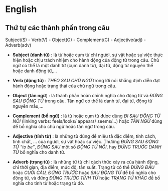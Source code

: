 # English

## Thứ tự các thành phần trong câu
Subject(S) - Verb(V) - Object(O) - Complement(C) - Adjective(adj) - Adverb(adv)

- **Subject (danh từ)** : là từ hoặc cụm từ chỉ người, sự vật hoặc sự việc thực hiện hoặc chịu trách nhiệm cho hành động của động từ trong câu. Chủ ngữ có thể là một danh từ (cụm danh từ), đại từ, động từ nguyên thể hoặc danh động từ,...

- **Verb (động từ)** : *THEO SAU CHỦ NGỮ* trong lời nói khẳng định diễn đạt hành động hoặc trạng thái của chủ ngữ trong câu.

- **Object (tân ngữ**) : là thành phần hoàn chỉnh nghĩa cho động từ và *ĐỨNG SAU ĐỘNG TỪ* trong câu. Tân ngữ có thể là danh từ, đại từ, động từ nguyên mẫu,...

- **Complement (bổ ngữ)** : là từ hoặc cụm từ được dùng *ĐI SAU ĐỘNG TỪ NỐI* (linking verbs: feels/looks/ appears/ seems/...) hoặc *TÂN NGỮ* dùng để bổ nghĩa cho chủ ngữ hoặc tân ngữ trong câu.

- **Adjective (tính từ)** : là những từ dùng để miêu tả đặc điểm, tính cách, tính chất, … của người, sự vật hoặc sự việc. Thường *ĐỨNG SAU ĐỘNG TỪ “to be”*, *ĐỨNG SAU* một số *ĐỘNG TỪ NỐI*, hay *ĐỨNG TRƯỚC DANH TỪ* bổ nghĩa cho danh từ.

- **Adverb (trạng từ)** : là những từ từ chỉ cách thức xảy ra của hành động, chỉ thời gian, địa điểm, mức độ, tần suất. Trạng từ có thể *ĐỨNG ĐẦU* hoặc *CUỐI CÂU, ĐỨNG TRƯỚC* hoặc *SAU ĐỘNG TỪ* để bổ nghĩa cho động từ, và đứng *ĐỨNG TRƯỚC TÍNH TỪ* hoặc *TRẠNG TỪ KHÁC* để bổ nghĩa cho tính từ hoặc trạng từ đó.


